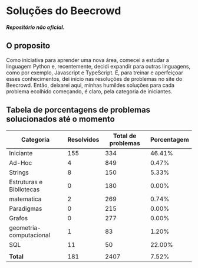 # Soluções do Beecrowd
***Repositório não oficial.***

## O proposito

Como iniciativa para aprender uma nova área, comecei a estudar a linguagem Python e, recentemente, decidi expandir para outras linguagens, como por exemplo, Javascript e TypeScript. E, para treinar e aperfeiçoar esses conhecimentos, dei início nas resoluções de problemas no site do Beecrowd. Então, deixarei aqui, minhas humildes soluções para cada problema ecolhido começando, é claro, pela categoria de iniciantes.

## Tabela de porcentagens de problemas solucionados até o momento

| Categoria                | Resolvidos | Total de problemas | Porcentagem |
| ----------------------- | --------- | ------------------ | ----------- |
| Iniciante                 |          155 |                334 |     46.41% |
| Ad-Hoc                    |            4 |                849 |      0.47% |
| Strings                   |            8 |                150 |      5.33% |
| Estruturas e Bibliotecas  |            0 |                180 |      0.00% |
| matematica                |            2 |                269 |      0.74% |
| Paradigmas                |            0 |                215 |      0.00% |
| Grafos                    |            0 |                277 |      0.00% |
| geometria-computacional   |            1 |                 83 |      1.20% |
| SQL                       |           11 |                 50 |     22.00% |
|                         |              |                    |             |
| **Total**               |          181 |               2407 |      7.52% |
